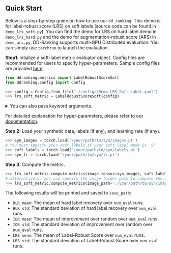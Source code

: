 ## Quick Start

Below is a step-by-step guide on how to use our `dd_ranking`. This demo is for label-robust score (LRS) on soft labels (source code can be found in `demo_lrs_soft.py`). You can find the demo for LRS on hard label demo in `demo_lrs_hard.py` and the demo for augmentation-robust score (ARS) in `demo_ars.py`.
DD-Ranking supports multi-GPU Distributed evaluation. You can simply use `torchrun` to launch the evaluation.

**Step1**: Intialize a soft-label metric evaluator object. Config files are recommended for users to specify hyper-parameters. Sample config files are provided [here](https://github.com/NUS-HPC-AI-Lab/DD-Ranking/tree/main/configs).

```python
from ddranking.metrics import LabelRobustScoreSoft
from ddranking.config import Config

>>> config = Config.from_file("./configs/Demo_LRS_Soft_Label.yaml")
>>> lrs_soft_metric = LabelRobustScoreSoft(config)
```

<details>
<summary>You can also pass keyword arguments.</summary>

```python
device = "cuda"
method_name = "DATM"                    # Specify your method name
ipc = 10                                # Specify your IPC
dataset = "CIFAR100"                     # Specify your dataset name
syn_data_dir = "./data/CIFAR100/IPC10/"  # Specify your synthetic data path
real_data_dir = "./datasets"            # Specify your dataset path
model_name = "ConvNet-3"                # Specify your model name
teacher_dir = "./teacher_models"		# Specify your path to teacher model chcekpoints
teacher_model_names = ["ConvNet-3"]      # Specify your teacher model names
im_size = (32, 32)                      # Specify your image size
dsa_params = {                          # Specify your data augmentation parameters
    "prob_flip": 0.5,
    "ratio_rotate": 15.0,
    "saturation": 2.0,
    "brightness": 1.0,
    "contrast": 0.5,
    "ratio_scale": 1.2,
    "ratio_crop_pad": 0.125,
    "ratio_cutout": 0.5
}
random_data_format = "tensor"              # Specify your random data format (tensor or image)
random_data_path = "./random_data"          # Specify your random data path
save_path = f"./results/{dataset}/{model_name}/IPC{ipc}/dm_hard_scores.csv"

""" We only list arguments that usually need specifying"""
lrs_soft_metric = LabelRobustScoreSoft(
    dataset=dataset,
    real_data_path=real_data_dir, 
    ipc=ipc,
    model_name=model_name,
    soft_label_criterion='sce',  # Use Soft Cross Entropy Loss
    soft_label_mode='S',         # Use one-to-one image to soft label mapping
    loss_fn_kwargs={'temperature': 1.0, 'scale_loss': False},
    data_aug_func='dsa',         # Use DSA data augmentation
    aug_params=dsa_params,       # Specify dsa parameters
    im_size=im_size,
    random_data_format=random_data_format,
    random_data_path=random_data_path,
    stu_use_torchvision=False,
    tea_use_torchvision=False,
    teacher_dir=teacher_dir,
    teacher_model_names=teacher_model_names,
    num_eval=5,
    device=device,
    dist=True,
    save_path=save_path
)
```
</details>

For detailed explanation for hyper-parameters, please refer to our <a href="">documentation</a>.

**Step 2:** Load your synthetic data, labels (if any), and learning rate (if any).

```python
>>> syn_images = torch.load('/your/path/to/syn/images.pt')
# You must specify your soft labels if your soft label mode is 'S'
>>> soft_labels = torch.load('/your/path/to/syn/labels.pt')
>>> syn_lr = torch.load('/your/path/to/syn/lr.pt')
```

**Step 3:** Compute the metric.

```python
>>> lrs_soft_metric.compute_metrics(image_tensor=syn_images, soft_labels=soft_labels, syn_lr=syn_lr)
# alternatively, you can specify the image folder path to compute the metric
>>> lrs_soft_metric.compute_metrics(image_path='./your/path/to/syn/images', soft_labels=soft_labels, syn_lr=syn_lr)
```

The following results will be printed and saved to `save_path`:
- `HLR mean`: The mean of hard label recovery over `num_eval` runs.
- `HLR std`: The standard deviation of hard label recovery over `num_eval` runs.
- `IOR mean`: The mean of improvement over random over `num_eval` runs.
- `IOR std`: The standard deviation of improvement over random over `num_eval` runs.
- `LRS mean`: The mean of Label-Robust Score over `num_eval` runs.
- `LRS std`: The standard deviation of Label-Robust Score over `num_eval` runs.
<!-- - `dd_ranking_score mean`: The mean of dd ranking scores.
- `dd_ranking_score std`: The standard deviation of dd ranking scores. -->

